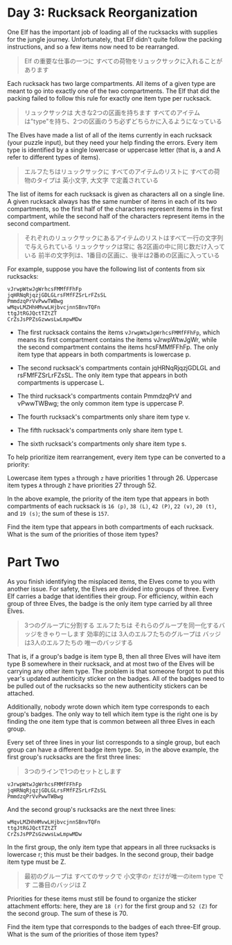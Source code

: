 # Day 3: Rucksack Reorganization

One Elf has the important job of loading all of the rucksacks with supplies for the jungle journey.
Unfortunately, that Elf didn't quite follow the packing instructions,
and so a few items now need to be rearranged.

> Elf の重要な仕事の一つに すべての荷物をリュックサックに入れることがあります

Each rucksack has two large compartments.
All items of a given type are meant to go into exactly one of the two compartments.
The Elf that did the packing failed to follow this rule for exactly one item type per rucksack.

> リュックサックは 大きな2つの区画を持ちます
> すべてのアイテムは"type"を持ち、2つの区画のうち必ずどちらかに入るようになっている

The Elves have made a list of all of the items currently in each rucksack (your puzzle input),
but they need your help finding the errors.
Every item type is identified by a single lowercase or uppercase letter
(that is, a and A refer to different types of items).

> エルフたちはリュックサックに すべてのアイテムのリストに
> すべての荷物のタイプは 英小文字, 大文字 で定義されている

The list of items for each rucksack is given as characters all on a single line.
A given rucksack always has the same number of items in each of its two compartments,
so the first half of the characters represent items in the first compartment,
while the second half of the characters represent items in the second compartment.

> それぞれのリュックサックにあるアイテムのリストはすべて一行の文字列で与えられている
> リュックサックは常に 各2区画の中に同じ数だけ入っている
> 前半の文字列は、1番目の区画に、後半は2番めの区画に入っている

For example, suppose you have the following list of contents from six rucksacks:

```
vJrwpWtwJgWrhcsFMMfFFhFp
jqHRNqRjqzjGDLGLrsFMfFZSrLrFZsSL
PmmdzqPrVvPwwTWBwg
wMqvLMZHhHMvwLHjbvcjnnSBnvTQFn
ttgJtRGJQctTZtZT
CrZsJsPPZsGzwwsLwLmpwMDw
```

- The first rucksack contains the items `vJrwpWtwJgWrhcsFMMfFFhFp`,
  which means its first compartment contains the items vJrwpWtwJgWr,
  while the second compartment contains the items hcsFMMfFFhFp.
    The only item type that appears in both compartments is lowercase p.

- The second rucksack's compartments contain jqHRNqRjqzjGDLGL and rsFMfFZSrLrFZsSL.
  The only item type that appears in both compartments is uppercase L.

- The third rucksack's compartments contain PmmdzqPrV and vPwwTWBwg;
  the only common item type is uppercase P.

- The fourth rucksack's compartments only share item type v.

- The fifth rucksack's compartments only share item type t.

- The sixth rucksack's compartments only share item type s.

To help prioritize item rearrangement, every item type can be converted to a priority:

Lowercase item types `a` through `z` have priorities 1 through 26.
Uppercase item types `A` through `Z` have priorities 27 through 52.

In the above example, the priority of the item type that appears in both compartments of each rucksack
is `16 (p)`, `38 (L)`, `42 (P)`, `22 (v)`, `20 (t)`, and `19 (s)`; the sum of these is `157`.

Find the item type that appears in both compartments of each rucksack.
What is the sum of the priorities of those item types?


# Part Two

As you finish identifying the misplaced items, the Elves come to you with another issue.
For safety, the Elves are divided into groups of three. Every Elf carries a badge that identifies their group.
For efficiency, within each group of three Elves, the badge is the only item type carried by all three Elves.

> 3つのグループに分割する エルフたちは それらのグループを同一化するバッジをきゃりーします
> 効率的には 3人のエルフたちのグループは バッジは3人のエルフたちの 唯一のバッジする

That is, if a group's badge is item type B,
then all three Elves will have item type B somewhere in their rucksack,
and at most two of the Elves will be carrying any other item type.
The problem is that someone forgot to put this year's updated authenticity sticker on the badges.
All of the badges need to be pulled out of the rucksacks so the new authenticity stickers can be attached.

Additionally, nobody wrote down which item type corresponds to each group's badges.
The only way to tell which item type is the right one is by finding the one item type
that is common between all three Elves in each group.

Every set of three lines in your list corresponds to a single group,
but each group can have a different badge item type.
So, in the above example, the first group's rucksacks are the first three lines:

> 3つのラインで1つのセットとします

```
vJrwpWtwJgWrhcsFMMfFFhFp
jqHRNqRjqzjGDLGLrsFMfFZSrLrFZsSL
PmmdzqPrVvPwwTWBwg
```

And the second group's rucksacks are the next three lines:

```
wMqvLMZHhHMvwLHjbvcjnnSBnvTQFn
ttgJtRGJQctTZtZT
CrZsJsPPZsGzwwsLwLmpwMDw
```

In the first group, the only item type that appears in all three rucksacks is lowercase r;
this must be their badges. In the second group, their badge item type must be Z.

> 最初のグループは すべてのサックで 小文字の`r` だけが唯一のitem type です
> 二番目のバッジは Z

Priorities for these items must still be found to organize the sticker attachment efforts:
here, they are `18 (r)` for the first group and `52 (Z)` for the second group.
The sum of these is 70.

Find the item type that corresponds to the badges of each three-Elf group.
What is the sum of the priorities of those item types?
